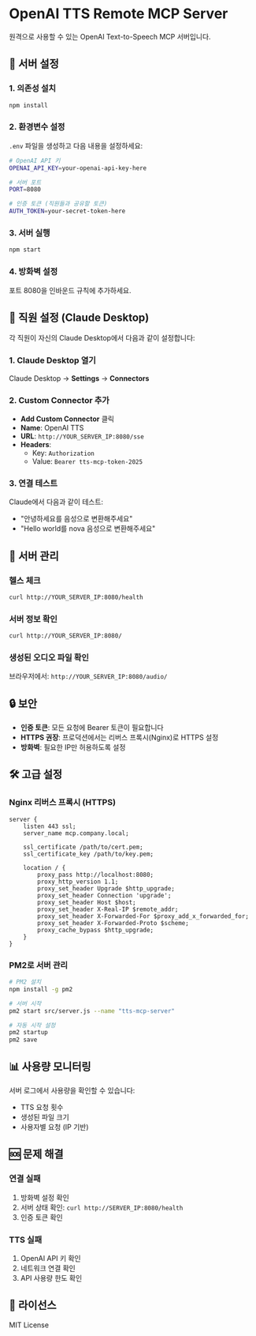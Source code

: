 # OpenAI TTS Remote MCP Server

원격으로 사용할 수 있는 OpenAI Text-to-Speech MCP 서버입니다. 

## 🚀 서버 설정

### 1. 의존성 설치
```bash
npm install
```

### 2. 환경변수 설정
`.env` 파일을 생성하고 다음 내용을 설정하세요:

```bash
# OpenAI API 키
OPENAI_API_KEY=your-openai-api-key-here

# 서버 포트
PORT=8080

# 인증 토큰 (직원들과 공유할 토큰)
AUTH_TOKEN=your-secret-token-here
```

### 3. 서버 실행
```bash
npm start
```

### 4. 방화벽 설정
포트 8080을 인바운드 규칙에 추가하세요.

## 👥 직원 설정 (Claude Desktop)

각 직원이 자신의 Claude Desktop에서 다음과 같이 설정합니다:

### 1. Claude Desktop 열기
Claude Desktop → **Settings** → **Connectors**

### 2. Custom Connector 추가
- **Add Custom Connector** 클릭
- **Name**: OpenAI TTS
- **URL**: `http://YOUR_SERVER_IP:8080/sse`
- **Headers**: 
  - Key: `Authorization`
  - Value: `Bearer tts-mcp-token-2025`

### 3. 연결 테스트
Claude에서 다음과 같이 테스트:
- "안녕하세요를 음성으로 변환해주세요"
- "Hello world를 nova 음성으로 변환해주세요"

## 🔧 서버 관리

### 헬스 체크
```bash
curl http://YOUR_SERVER_IP:8080/health
```

### 서버 정보 확인
```bash
curl http://YOUR_SERVER_IP:8080/
```

### 생성된 오디오 파일 확인
브라우저에서: `http://YOUR_SERVER_IP:8080/audio/`

## 🔒 보안

- **인증 토큰**: 모든 요청에 Bearer 토큰이 필요합니다
- **HTTPS 권장**: 프로덕션에서는 리버스 프록시(Nginx)로 HTTPS 설정
- **방화벽**: 필요한 IP만 허용하도록 설정

## 🛠️ 고급 설정

### Nginx 리버스 프록시 (HTTPS)
```nginx
server {
    listen 443 ssl;
    server_name mcp.company.local;
    
    ssl_certificate /path/to/cert.pem;
    ssl_certificate_key /path/to/key.pem;
    
    location / {
        proxy_pass http://localhost:8080;
        proxy_http_version 1.1;
        proxy_set_header Upgrade $http_upgrade;
        proxy_set_header Connection 'upgrade';
        proxy_set_header Host $host;
        proxy_set_header X-Real-IP $remote_addr;
        proxy_set_header X-Forwarded-For $proxy_add_x_forwarded_for;
        proxy_set_header X-Forwarded-Proto $scheme;
        proxy_cache_bypass $http_upgrade;
    }
}
```

### PM2로 서버 관리
```bash
# PM2 설치
npm install -g pm2

# 서버 시작
pm2 start src/server.js --name "tts-mcp-server"

# 자동 시작 설정
pm2 startup
pm2 save
```

## 📊 사용량 모니터링

서버 로그에서 사용량을 확인할 수 있습니다:
- TTS 요청 횟수
- 생성된 파일 크기
- 사용자별 요청 (IP 기반)

## 🆘 문제 해결

### 연결 실패
1. 방화벽 설정 확인
2. 서버 상태 확인: `curl http://SERVER_IP:8080/health`
3. 인증 토큰 확인

### TTS 실패
1. OpenAI API 키 확인
2. 네트워크 연결 확인
3. API 사용량 한도 확인

## 📝 라이선스

MIT License 
